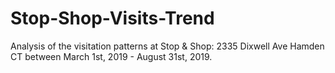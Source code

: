 # Stop-Shop-Visits-Trend

Analysis of the visitation patterns at Stop & Shop: 2335 Dixwell Ave Hamden CT between March 1st, 2019 - August 31st, 2019.
